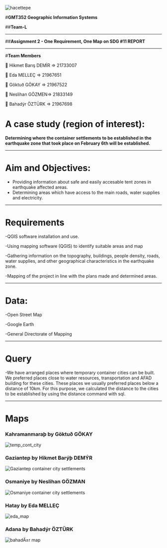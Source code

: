 ![hacettepe](https://user-images.githubusercontent.com/38729621/228668415-9e9732b7-9678-4d20-a616-cd8bc0ffbd60.jpeg)

#**GMT352 Geographic Information Systems**

##**Team-L**

---

##**Assignment 2 - One Requirement, One Map on SDG #11 REPORT**

---

#**Team Members**
 
👤 Hikmet Barış DEMİR => 21733007

👤 Eda MELLEÇ => 21967651

👤 Göktuð GÖKAY => 21967522

👤 Neslihan GÖZMEN=> 21833149

👤 Bahadýr ÖZTÜRK => 21967698

# A case study (region of interest):
**Determining where the container settlements to be established in the earthquake zone that took place on February 6th will be established.**

---

# Aim and Objectives:
- Providing information about safe and easily accesable tent zones in earthquake affected areas.
- Determining areas which have access to the main roads, water supplies and electricity.

---

# Requirements
-QGIS software installation and use.

-Using mapping software (QGIS) to identify suitable areas and map

-Gathering information on the topography, buildings, people density, roads, water supplies, and other geographical characteristics in the earthquake zone. 

-Mapping of the project in line with the plans made and determined areas.

---

# Data: 
-Open Street Map

-Google Earth

-General Directorate of Mapping

---

# Query
-We have arranged places where temporary container cities can be built. We preferred places close to water resources, transportation and AFAD building for these cities. These places we usually preferred places below a distance of 10km. For this purpose, we calculated the distance to the cities to be established by using the distance command with sql.

---

# Maps 

### Kahramanmaraþ by Göktuð GÖKAY
![temp_cont_city](https://user-images.githubusercontent.com/38729621/228684482-9ac42c70-d721-44a2-8a00-49feac5c0442.png)

### Gaziantep by Hikmet Barýþ DEMÝR
![Gaziantep container city settlements](https://user-images.githubusercontent.com/38729621/228684600-efa7587b-055d-469a-9076-4bee55e52c77.png)

### Osmaniye by Neslihan GÖZMAN 
![Osmaniye container city settlements](https://user-images.githubusercontent.com/38729621/228684682-0f1429df-6c1d-4c69-8fdd-c43fd5f56379.png)

### Hatay by Eda MELLEÇ
![eda_map](https://user-images.githubusercontent.com/38729621/228684896-0a0e1871-2925-4c07-8a38-e28180ad7895.jpg)

### Adana by Bahadýr ÖZTÜRK
![bahadÄ±r map](https://user-images.githubusercontent.com/38729621/228684958-65598298-b678-405f-a556-2f0699452bf2.jpg)
